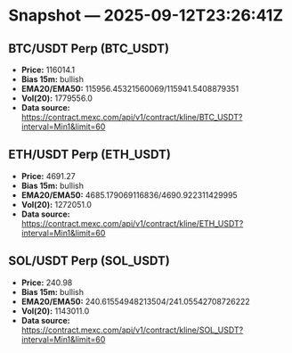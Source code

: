 # Snapshot — 2025-09-12T23:26:41Z

## BTC/USDT Perp (BTC_USDT)
- **Price:** 116014.1
- **Bias 15m:** bullish
- **EMA20/EMA50:** 115956.45321560069/115941.5408879351
- **Vol(20):** 1779556.0
- **Data source:** https://contract.mexc.com/api/v1/contract/kline/BTC_USDT?interval=Min1&limit=60

## ETH/USDT Perp (ETH_USDT)
- **Price:** 4691.27
- **Bias 15m:** bullish
- **EMA20/EMA50:** 4685.179069116836/4690.922311429995
- **Vol(20):** 1272051.0
- **Data source:** https://contract.mexc.com/api/v1/contract/kline/ETH_USDT?interval=Min1&limit=60

## SOL/USDT Perp (SOL_USDT)
- **Price:** 240.98
- **Bias 15m:** bullish
- **EMA20/EMA50:** 240.61554948213504/241.05542708726222
- **Vol(20):** 1143011.0
- **Data source:** https://contract.mexc.com/api/v1/contract/kline/SOL_USDT?interval=Min1&limit=60
